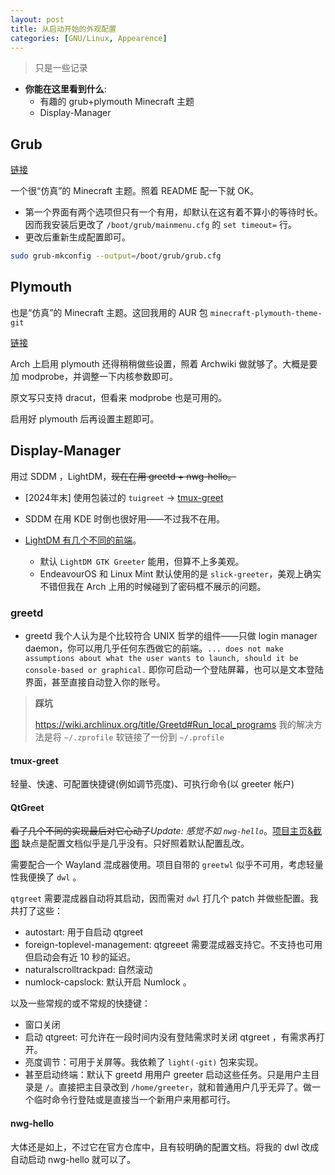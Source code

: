 ```yaml
---
layout: post
title: 从启动开始的外观配置
categories: [GNU/Linux, Appearence]
---
```


> 只是一些记录

- **你能在这里看到什么**:
    - 有趣的 grub+plymouth Minecraft 主题
    - Display-Manager

## Grub

[链接](https://github.com/Lxtharia/double-minegrub-menu)

一个很“仿真”的 Minecraft 主题。照着 README 配一下就 OK。

- 第一个界面有两个选项但只有一个有用，却默认在这有着不算小的等待时长。因而我安装后更改了 `/boot/grub/mainmenu.cfg` 的 `set timeout=` 行。
- 更改后重新生成配置即可。

```bash
sudo grub-mkconfig --output=/boot/grub/grub.cfg
```

## Plymouth

也是“仿真”的 Minecraft 主题。这回我用的 AUR 包 `minecraft-plymouth-theme-git`

[链接](https://github.com/nikp123/minecraft-plymouth-theme)

Arch 上启用 plymouth 还得稍稍做些设置，照着 Archwiki 做就够了。大概是要加 modprobe，并调整一下内核参数即可。

原文写只支持 dracut，但看来 modprobe 也是可用的。

启用好 plymouth 后再设置主题即可。

## Display-Manager

用过 SDDM ，LightDM，~~现在在用 greetd + nwg-hello。~~
- [2024年末] 使用包装过的 `tuigreet` -> [tmux-greet](https://github.com/Vescrity/tmux-greet)

- SDDM 在用 KDE 时倒也很好用——不过我不在用。
- [LightDM 有几个不同的前端](https://wiki.archlinux.org/title/LightDM#Greeter)。
    - 默认 `LightDM GTK Greeter` 能用，但算不上多美观。
    - EndeavourOS 和 Linux Mint 默认使用的是 `slick-greeter`，美观上确实不错但我在 Arch 上用的时候碰到了密码框不展示的问题。
    

### greetd

- greetd 我个人认为是个比较符合 UNIX 哲学的组件——只做 login manager daemon，你可以用几乎任何东西做它的前端。`... does not make assumptions about what the user wants to launch, should it be console-based or graphical.` 即你可启动一个登陆屏幕，也可以是文本登陆界面，甚至直接自动登入你的账号。

> **踩坑**
>
> https://wiki.archlinux.org/title/Greetd#Run_local_programs
> 我的解决方法是将 `~/.zprofile` 软链接了一份到 `~/.profile`

#### tmux-greet

轻量、快速、可配置快捷键(例如调节亮度)、可执行命令(以 greeter 帐户)

#### QtGreet

~~看了几个不同的实现最后对它心动了~~*Update: 感觉不如 `nwg-hello`*。[项目主页&截图](https://gitlab.com/marcusbritanicus/QtGreet)
缺点是配置文档似乎是几乎没有。只好照着默认配置乱改。

需要配合一个 Wayland 混成器使用。项目自带的 `greetwl` 似乎不可用，考虑轻量性我便换了 `dwl` 。

`qtgreet` 需要混成器自动将其启动，因而需对 `dwl` 打几个 patch 并做些配置。我共打了这些：
- autostart: 用于自启动 qtgreet
- foreign-toplevel-management: qtgreeet 需要混成器支持它。不支持也可用但启动会有近 10 秒的延迟。
- naturalscrolltrackpad: 自然滚动
- numlock-capslock: 默认开启 Numlock 。

以及一些常规的或不常规的快捷键：
- 窗口关闭
- 启动 qtgreet: 可允许在一段时间内没有登陆需求时关闭 qtgreet ，有需求再打开。
- 亮度调节：可用于关屏等。我依赖了 `light(-git)` 包来实现。
- 甚至启动终端：默认下 greetd 用用户 greeter 启动这些任务。只是用户主目录是 `/`。直接把主目录改到 `/home/greeter`，就和普通用户几乎无异了。做一个临时命令行登陆或是直接当一个新用户来用都可行。

#### nwg-hello

大体还是如上，不过它在官方仓库中，且有较明确的配置文档。将我的 dwl 改成自动启动 nwg-hello 就可以了。


